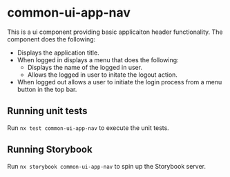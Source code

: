 # common-ui-app-nav

This is a ui component providing basic applicaiton header functionality. The component does the following:

* Displays the application title.
* When logged in displays a menu that does the following:
  * Displays the name of the logged in user.
  * Allows the logged in user to initate the logout action.
* When logged out allows a user to initiate the login process from a menu button in the top bar.

## Running unit tests

Run `nx test common-ui-app-nav` to execute the unit tests.

## Running Storybook

Run `nx storybook common-ui-app-nav` to spin up the Storybook server.
